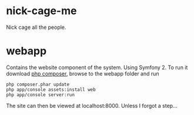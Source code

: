 nick-cage-me
============

Nick cage all the people.

webapp
==========

Contains the website component of the system.
Using Symfony 2. To run it download [php composer](http://getcomposer.org/), browse to the webapp folder and run 
    
    php composer.phar update
    php app/console assets:install web
    php app/console server:run 

The site can then be viewed at localhost:8000. Unless I forgot a step...

